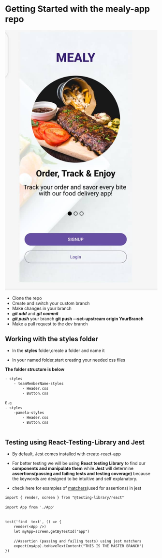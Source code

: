 
# Getting Started with the mealy-app repo
![mealy](./src/images/mealy.jpeg)
- Clone the repo
- Create and switch your custom branch
- Make changes in your branch
- ***git add*** and ***git commit***
- ***git push*** your branch **git push --set-upstream origin YourBranch**
- Make a pull request to the dev branch

## Working with the styles folder

- In the **styles** folder,create a folder and name it 

- In your named folder,start creating your needed css files

**The folder structure is below**

```
- styles
    - teamMemberName-styles
        - Header.css
        - Button.css

E.g
- styles
    -pamela-styles
        - Header.css
        - Button.css
         
```

## Testing using React-Testing-Library and Jest

- By default, Jest comes installed with create-react-app
- For better testing we will be using **React testing Library** to find our **components and manipulate them** while **Jest** will determine **assertions(passing and failing tests and testing coverage)** because the keywords are designed to be intuitive and self explanatory.

- check here for examples of [matchers](https://jestjs.io/docs/using-matchers)(used for assertions) in jest 

```
import { render, screen } from "@testing-library/react"

import App from './App'


test('find  text', () => {
    render(<App />) 
    let myApp=screen.getByTestId("app")
        
    //Assertion (passing and failing tests) using jest matchers
    expect(myApp).toHaveTextContent("THIS IS THE MASTER BRANCH")
})

```